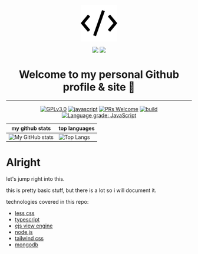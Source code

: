 <p align="center">
	<img src="public\assets\ico\favicon.ico" align="center" alt="icon" />
</p>
<p align="center">
	<img src="https://github-readme-stats.vercel.app/api/pin/?username=mark-gutenberger&repo=mark-gutenberger" />

<img src="https://github.com/prafulla-codes/sorting-hat/blob/master/pics/ravenclaw_badge.gif" width="200px">

<h1 align="center">Welcome to my personal Github profile & site 👋</h1>
	<hr>
<!-- [START BADGES] -->
<!-- Please keep comment here to allow auto update -->
<p align="center">
  <a href="https://github.com/Mark-Gutenberger/Mark-Gutenberger/blob/master/LICENSE"><img src="https://img.shields.io/github/license/Mark-Gutenberger/Mark-Gutenberger?style=flat-square" alt="GPLv3.0" /></a>
  <a href="https://www.javascript.com"><img src="https://img.shields.io/badge/language-Javascript-yellow.svg?style=flat-square" alt="javascript" /></a>
  <a href="https://github.com/Mark-Gutenberger/Mark-Gutenberger/pulls"><img src="https://img.shields.io/badge/PRs-Welcome-brightgreen.svg?style=flat-square" alt="PRs Welcome" /></a>
  <a href="https://github.com/Mark-Gutenberger/Mark-Gutenberger/actions/workflows/release.yml"><img src="https://img.shields.io/github/workflow/status/Mark-Gutenberger/Mark-Gutenberger/Release/master?logo=github&style=flat-square" alt="build" /></a>
  <a href="https://lgtm.com/projects/g/Mark-Gutenberger/Mark-Gutenberger/context:javascript"><img src="https://img.shields.io/lgtm/grade/javascript/g/Mark-Gutenberger/Mark-Gutenberger.svg?logo=lgtm&style=flat-square" alt="Language grade: JavaScript" /></a>
</p>
<!-- [END BADGES] -->

| my github stats                                                                                                            | top languages                                                                                                                  |
| -------------------------------------------------------------------------------------------------------------------------- | ------------------------------------------------------------------------------------------------------------------------------ |
| ![My GitHub stats](https://github-readme-stats.vercel.app/api?username=mark-gutenberger&theme=github_dark&show_icons=true) | ![Top Langs](https://github-readme-stats.vercel.app/api/top-langs/?username=mark-gutenberger&theme=github_dark&langs_count=99) |

<h1> Alright </h1>
let's jump right into this.

this is pretty basic stuff, but there is a lot so i will document it.

technologies covered in this repo:

- [less css](https://lesscss.org)
- [typescript](https://typescriptlang.org)
- [ejs view engine](https://ejs.co)
- [node.js](https://nodejs.org)
- [tailwind css](https://tailwindcss.com)
- [mongodb](https://mongodb.com)
